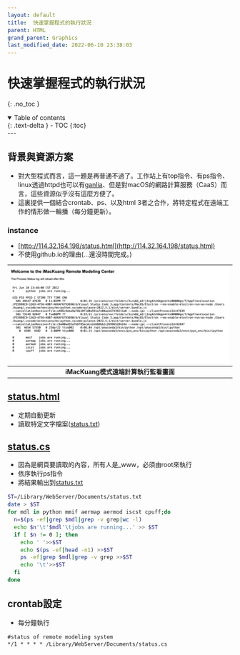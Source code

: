 ```yaml
---
layout: default
title:  快速掌握程式的執行狀況
parent: HTML
grand_parent: Graphics
last_modified_date: 2022-06-10 23:38:03
---
```


# 快速掌握程式的執行狀況

{: .no_toc }

<details open markdown="block">
  <summary>
    Table of contents
  </summary>
  {: .text-delta }
- TOC
{:toc}
</details>
---

## 背景與資源方案
- 對大型程式而言，這一題是再普通不過了。工作站上有top指令、有ps指令、linux透過httpd也可以有[ganlia](https://www.796t.com/p/141385.html)、但是對macOS的網路計算服務（CaaS）而言，這些資源似乎沒有這麼方便了。
- 這裏提供一個結合crontab、ps、以及html 3者之合作，將特定程式在遠端工作的情形做一輪播（每分鐘更新）。

### instance
- [http://114.32.164.198/status.html](http://114.32.164.198/status.html)
- 不使用github.io的理由(...還沒時間完成。)

| ![status.png](https://raw.githubusercontent.com/sinotec2/Focus-on-Air-Quality/main/assets/images/status.png)|
|:-:|
| <b>iMacKuang模式遠端計算執行監看畫面</b>|


## [status.html](https://github.com/sinotec2/CGI_Pythons/blob/main/status/status.html)
- 定期自動更新
- 讀取特定文字檔案([status.txt](https://github.com/sinotec2/CGI_Pythons/blob/main/status/status.txt))

## [status.cs](https://github.com/sinotec2/CGI_Pythons/blob/main/status/status.cs)
- 因為是網頁要讀取的內容，所有人是_www，必須由root來執行
- 依序執行ps指令
- 將結果輸出到[status.txt](https://github.com/sinotec2/CGI_Pythons/blob/main/status/status.txt)

```bash
ST=/Library/WebServer/Documents/status.txt
date > $ST
for mdl in python mmif aermap aermod iscst cpuff;do
  n=$(ps -ef|grep $mdl|grep -v grep|wc -l)
  echo $n'\t'$mdl'\tjobs are running...' >> $ST
  if [ $n != 0 ]; then
    echo ' '>>$ST
    echo $(ps -ef|head -n1) >>$ST
    ps -ef|grep $mdl|grep -v grep >>$ST
    echo '\t'>>$ST
  fi
done
```
## crontab設定
- 每分鐘執行
```
#status of remote modeling system
*/1 * * * * /Library/WebServer/Documents/status.cs
```